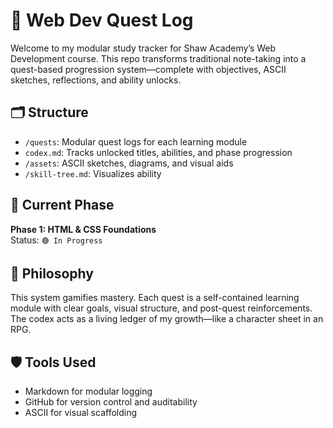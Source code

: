 # 🧭 Web Dev Quest Log

Welcome to my modular study tracker for Shaw Academy’s Web Development course. This repo transforms traditional note-taking into a quest-based progression system—complete with objectives, ASCII sketches, reflections, and ability unlocks.

## 🗂️ Structure

- `/quests`: Modular quest logs for each learning module
- `codex.md`: Tracks unlocked titles, abilities, and phase progression
- `/assets`: ASCII sketches, diagrams, and visual aids
- `/skill-tree.md`: Visualizes ability

## 🧪 Current Phase

**Phase 1: HTML & CSS Foundations**  
Status: `🟢 In Progress`

## 🧠 Philosophy

This system gamifies mastery. Each quest is a self-contained learning module with clear goals, visual structure, and post-quest reinforcements. The codex acts as a living ledger of my growth—like a character sheet in an RPG.

## 🛡️ Tools Used

- Markdown for modular logging
- GitHub for version control and auditability
- ASCII for visual scaffolding
